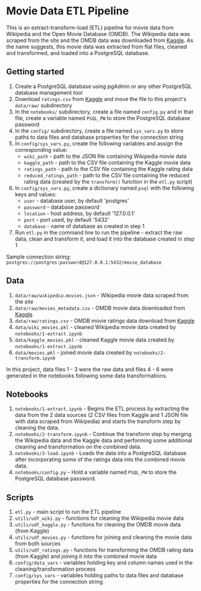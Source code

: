 # Movie Data ETL Pipeline

This is an extract-transform-load (ETL) pipeline for movie data from Wikipedia and the Open Movie Database (OMDB). The Wikipedia data was scraped from the site and the OMDB data was downloaded from [Kaggle](https://www.kaggle.com/rounakbanik/the-movies-dataset). As the name suggests, this movie data was extracted from flat files, cleaned and transformed, and loaded into a PostgreSQL database.

## Getting started

1. Create a PostgreSQL database using pgAdmin or any other PostgreSQL database management tool
2. Download `ratings.csv` from [Kaggle](https://www.kaggle.com/rounakbanik/the-movies-dataset) and move the file to this project's `data/raw/` subdirectory
3. In the `notebooks/` subdirectory, create a file named `config.py` and in that file, create a variable named `PSQL_PW` to store the PostgreSQL database password
4. In the `config/` subdirectory, create a file named `sys_vars.py` to store paths to data files and database properties for the connection string
5. In `config/sys_vars.py`, create the following variables and assign the corresponding value:
    - `wiki_path` - path to the JSON file containing Wikipedia movie data
    - `kaggle_path` - path to the CSV file containing the Kaggle movie data
    - `ratings_path` - path to the CSV file containing the Kaggle rating data
    - `reduced_ratings_path` - path to the CSV file containing the reduced rating data (created by the `transform()` function in the `etl.py` script)
6. In `config/sys_vars.py`, create a dictionary named `psql` with the following keys and values:
    - `user` - database user, by default 'postgres'
    - `password` - database password
    - `location` - host address, by default '127.0.0.1'
    - `port` - port used, by default '5432'
    - `database` - name of database as created in step 1
7. Run `etl.py` in the command line to run the pipeline - extract the raw data, clean and transform it, and load it into the database created in step 1

Sample connection string: `postgres://postgres:password@127.0.0.1:5432/movie_database`

## Data

1. `data/raw/wikipedia.movies.json` - Wikipedia movie data scraped from the site
2. `data/raw/movies_metadata.csv` - OMDB movie data downloaded from [Kaggle](https://www.kaggle.com/rounakbanik/the-movies-dataset)
3. `data/raw/ratings.csv` - OMDB movie ratings data download from [Kaggle](https://www.kaggle.com/rounakbanik/the-movies-dataset)
4. `data/wiki_movies.pkl` - cleaned Wikipedia movie data created by `notebooks/1-extract.ipynb`
5. `data/kaggle_movies.pkl` - cleaned Kaggle movie data created by `notebooks/1-extract.ipynb`
6. `data/movies.pkl` - joined movie data created by `notebooks/2-transform.ipynb`

In this project, data files 1 - 3 were the raw data and files 4 - 6 were generated in the notebooks following some data transformations.

## Notebooks

1. `notebooks/1-extract.ipynb` - Begins the ETL process by extracting the data from the 2 data sources (2 CSV files from Kaggle and 1 JSON file with data scraped from Wikipedia) and starts the transform step by cleaning the data.
2. `notebooks/2-transform.ipynb` - Continue the transform step by merging the Wikipedia data and the Kaggle data and performing some additional cleaning and transformation on the combined data.
3. `notebooks/3-load.ipynb` - Loads the data into a PostgreSQL database after incorporating some of the ratings data into the combined movie data.
4. `notebooks/config.py` - Hold a variable named `PSQL_PW` to store the PostgreSQL database password.

## Scripts

1. `etl.py` - main script to run the ETL pipeline
2. `utils/udf_wiki.py` - functions for cleaning the Wikipedia movie data
3. `utils/udf_kaggle.py` - functions for cleaning the OMDB movie data (from Kaggle)
4. `utils/udf_movies.py` - functions for joining and cleaning the movie data from both sources
5. `utils/udf_ratings.py` - functions for transforming the OMDB rating data (from Kaggle) and joining it into the combined movie data
6. `config/data_vars` - variables holding key and column names used in the cleaning/transformation process
7. `config/sys_vars` - variables holding paths to data files and database properties for the connection string